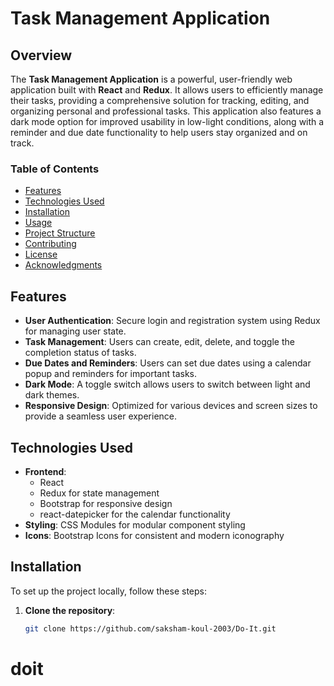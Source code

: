 # Task Management Application

## Overview

The **Task Management Application** is a powerful, user-friendly web application built with **React** and **Redux**. It allows users to efficiently manage their tasks, providing a comprehensive solution for tracking, editing, and organizing personal and professional tasks. This application also features a dark mode option for improved usability in low-light conditions, along with a reminder and due date functionality to help users stay organized and on track.

### Table of Contents

- [Features](#features)
- [Technologies Used](#technologies-used)
- [Installation](#installation)
- [Usage](#usage)
- [Project Structure](#project-structure)
- [Contributing](#contributing)
- [License](#license)
- [Acknowledgments](#acknowledgments)

## Features

- **User Authentication**: Secure login and registration system using Redux for managing user state.
- **Task Management**: Users can create, edit, delete, and toggle the completion status of tasks.
- **Due Dates and Reminders**: Users can set due dates using a calendar popup and reminders for important tasks.
- **Dark Mode**: A toggle switch allows users to switch between light and dark themes.
- **Responsive Design**: Optimized for various devices and screen sizes to provide a seamless user experience.

## Technologies Used

- **Frontend**: 
  - React
  - Redux for state management
  - Bootstrap for responsive design
  - react-datepicker for the calendar functionality
- **Styling**: CSS Modules for modular component styling
- **Icons**: Bootstrap Icons for consistent and modern iconography

## Installation

To set up the project locally, follow these steps:

1. **Clone the repository**:

   ```bash
   git clone https://github.com/saksham-koul-2003/Do-It.git
# doit
